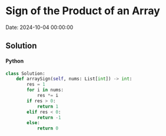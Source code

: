 # Sign of the Product of an Array

Date: 2024-10-04 00:00:00

## Solution

#### Python
```python
class Solution:
    def arraySign(self, nums: List[int]) -> int:
        res = 1
        for i in nums:
            res *= i
        if res > 0:
            return 1
        elif res < 0:
            return -1
        else:
            return 0
 ```
